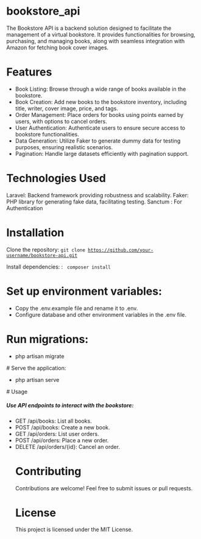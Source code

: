 # bookstore_api


The Bookstore API is a backend solution designed to facilitate the management of a virtual bookstore. It provides functionalities for browsing, purchasing, and managing books, along with seamless integration with Amazon for fetching book cover images.
# Features

<ul>
        <li> Book Listing: Browse through a wide range of books available in the bookstore.  </li>
        <li> Book Creation: Add new books to the bookstore inventory, including title, writer, cover image, price, and tags. </li>
        <li> Order Management: Place orders for books using points earned by users, with options to cancel orders. </li>
        <li> User Authentication: Authenticate users to ensure secure access to bookstore functionalities. </li>
        <li> Data Generation: Utilize Faker to generate dummy data for testing purposes, ensuring realistic scenarios. </li>
        <li> Pagination: Handle large datasets efficiently with pagination support. </li>
</ul>

# Technologies Used
Laravel: Backend framework providing robustness and scalability.
Faker: PHP library for generating fake data, facilitating testing.
Sanctum : For Authentication

# Installation
Clone the repository: <code>git clone https://github.com/your-username/bookstore-api.git </code>

Install dependencies: : <code> composer install </code>

# Set up environment variables:
<ul>
        <li>Copy the .env.example file and rename it to .env.</li>
        <li>Configure database and other environment variables in the .env file.</li>
</ul>

# Run migrations:
<ul>
        <li>php artisan migrate </li>
</ul>
# Serve the application:
<ul>
        <li>php artisan serve </li>
</ul>
# Usage

<h5>Use API endpoints to interact with the bookstore:</h5>
<ul>
        <li> GET /api/books: List all books. </li>
        <li> POST /api/books: Create a new book. </li>
        <li> GET /api/orders: List user orders. </li>
        <li> POST /api/orders: Place a new order. </li>
        <li> DELETE /api/orders/{id}: Cancel an order. </li
</ul>

# Contributing
Contributions are welcome! Feel free to submit issues or pull requests.

# License
This project is licensed under the MIT License.
